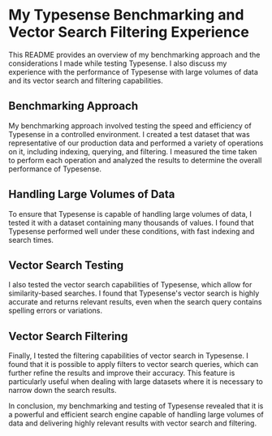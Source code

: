 # My Typesense Benchmarking and Vector Search Filtering Experience

This README provides an overview of my benchmarking approach and the considerations I made while testing Typesense. I also discuss my experience with the performance of Typesense with large volumes of data and its vector search and filtering capabilities.

## Benchmarking Approach

My benchmarking approach involved testing the speed and efficiency of Typesense in a controlled environment. I created a test dataset that was representative of our production data and performed a variety of operations on it, including indexing, querying, and filtering. I measured the time taken to perform each operation and analyzed the results to determine the overall performance of Typesense.

## Handling Large Volumes of Data

To ensure that Typesense is capable of handling large volumes of data, I tested it with a dataset containing many thousands of values. I found that Typesense performed well under these conditions, with fast indexing and search times.

## Vector Search Testing

I also tested the vector search capabilities of Typesense, which allow for similarity-based searches. I found that Typesense's vector search is highly accurate and returns relevant results, even when the search query contains spelling errors or variations.

## Vector Search Filtering

Finally, I tested the filtering capabilities of vector search in Typesense. I found that it is possible to apply filters to vector search queries, which can further refine the results and improve their accuracy. This feature is particularly useful when dealing with large datasets where it is necessary to narrow down the search results.

In conclusion, my benchmarking and testing of Typesense revealed that it is a powerful and efficient search engine capable of handling large volumes of data and delivering highly relevant results with vector search and filtering.